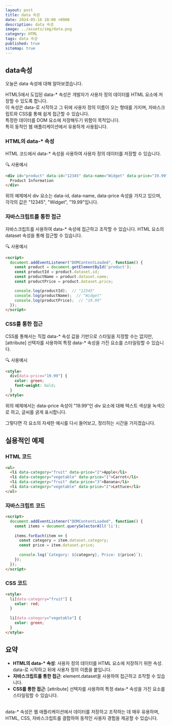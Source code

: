 ```yaml
---
layout: post
title: data 속성
date: 2024-05-16 10:00 +0900
description: data 속성
image: ../assets/img/data.png
category: HTML
tags: data 속성
published: true
sitemap: true
---
```


## data속성 
오늘은 data 속성에 대해 알아보겠습니다.
<br>

HTML5에서 도입된 data-* 속성은 개발자가 사용자 정의 데이터를 HTML 요소에 저장할 수 있도록 합니다.<br>
이 속성은 data-로 시작하고 그 뒤에 사용자 정의 이름이 오는 형태를 가지며, 자바스크립트와 CSS를 통해 쉽게 접근할 수 있습니다.<br>
특정한 데이터를 DOM 요소에 저장해두기 위함이 목적입니다.<br>
특히 동적인 웹 애플리케이션에서 유용하게 사용됩니다.

### HTML의 data-* 속성
HTML 코드에서 data-* 속성을 사용하여 사용자 정의 데이터를 저장할 수 있습니다.

🔍 사용예시

````html
<div id="product" data-id="12345" data-name="Widget" data-price="19.99">
  Product Information
</div>
````

위의 예제에서 div 요소는 data-id, data-name, data-price 속성을 가지고 있으며, 각각의 값은 "12345", "Widget", "19.99"입니다.

### 자바스크립트를 통한 접근
자바스크립트를 사용하여 data-* 속성에 접근하고 조작할 수 있습니다. HTML 요소의 dataset 속성을 통해 접근할 수 있습니다.

🔍 사용예시

````html
<script>
  document.addEventListener("DOMContentLoaded", function() {
    const product = document.getElementById('product');
    const productId = product.dataset.id;
    const productName = product.dataset.name;
    const productPrice = product.dataset.price;

    console.log(productId);  // "12345"
    console.log(productName);  // "Widget"
    console.log(productPrice);  // "19.99"
  });
</script>
````

### CSS를 통한 접근
CSS를 통해서는 직접 data-* 속성 값을 기반으로 스타일을 지정할 수는 없지만, [attribute] 선택자를 사용하여 특정 data-* 속성을 가진 요소를 스타일링할 수 있습니다.

🔍 사용예시

````html
<style>
  div[data-price="19.99"] {
    color: green;
    font-weight: bold;
  }
</style>
````
위의 예제에서는 data-price 속성이 "19.99"인 div 요소에 대해 텍스트 색상을 녹색으로 하고, 글씨를 굵게 표시합니다.<br>

그렇다면 각 요소의 자세한 예시를 다시 들어보고, 정리하는 시간을 가지겠습니다.

## 실용적인 예제

### HTML 코드
````html
<ul>
  <li data-category="fruit" data-price="2">Apple</li>
  <li data-category="vegetable" data-price="1">Carrot</li>
  <li data-category="fruit" data-price="3">Banana</li>
  <li data-category="vegetable" data-price="2">Lettuce</li>
</ul>

````

### 자바스크립트 코드

````html
<script>
  document.addEventListener("DOMContentLoaded", function() {
    const items = document.querySelectorAll('li');
    
    items.forEach(item => {
      const category = item.dataset.category;
      const price = item.dataset.price;
      
      console.log(`Category: ${category}, Price: ${price}`);
    });
  });
</script>
````

### CSS 코드
````html
<style>
  li[data-category="fruit"] {
    color: red;
  }
  
  li[data-category="vegetable"] {
    color: green;
  }
</style>
````

## 요약
- <b>HTML의 data-* 속성</b>: 사용자 정의 데이터를 HTML 요소에 저장하기 위한 속성. data-로 시작하고 뒤에 사용자 정의 이름을 붙입니다.
- <b>자바스크립트를 통한 접근</b>: element.dataset을 사용하여 접근하고 조작할 수 있습니다.
- <b>CSS를 통한 접근</b>: [attribute] 선택자를 사용하여 특정 data-* 속성을 가진 요소를 스타일링할 수 있습니다.
<br>
data-* 속성은 웹 애플리케이션에서 데이터를 저장하고 조작하는 데 매우 유용하며, HTML, CSS, 자바스크립트를 결합하여 동적인 사용자 경험을 제공할 수 있습니다.